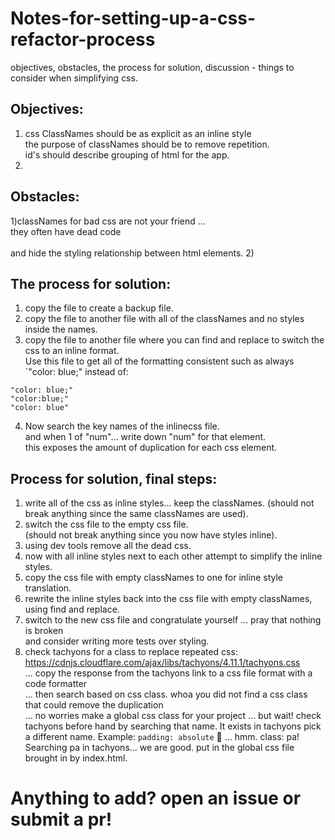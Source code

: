 # Notes-for-setting-up-a-css-refactor-process
objectives, obstacles, the process for solution, discussion - things to consider when simplifying css.

## Objectives:
1) css ClassNames should be as explicit as an inline style 
<br/>the purpose of classNames should be to remove repetition.
<br/>id's should describe grouping of html for the app.
2) 

## Obstacles:
1)classNames for bad css are not your friend ... 
<br/>they often have dead code  
<br/>and hide the styling relationship between html elements.
2) 

## The process for solution:
1) copy the file to create a backup file.
2) copy the file to another file with all of the classNames and no styles inside the names.
3) copy the file to another file where you can find and replace to switch the css to an inline format.
<br/>Use this file to get all of the formatting consistent such as always `"color: blue;" instead of:
```
"color: blue;"
"color:blue;"
"color: blue"
```
4) Now search the key names of the inlinecss file. 
<br/>and when 1 of "num"... write down "num" for that element.
<br/>this exposes the amount of duplication for each css element.


## Process for solution, final steps: 
1) write all of the css as inline styles... keep the classNames.
(should not break anything since the same classNames are used).
2) switch the css file to the empty css file. 
<br/>(should not break anything since you now have styles inline).
3) using dev tools remove all the dead css.
4) now with all inline styles next to each other attempt to simplify the inline styles.
5) copy the css file with empty classNames to one for inline style translation.
6) rewrite the inline styles back into the css file with empty classNames, using find and replace.
7) switch to the new css file and congratulate yourself ... pray that nothing is broken 
<br/>and consider writing more tests over styling.
8) check tachyons for a class to replace repeated css: https://cdnjs.cloudflare.com/ajax/libs/tachyons/4.11.1/tachyons.css
<br/>... copy the response from the tachyons link to a css file format with a code formatter 
<br/>... then search based on css class. whoa you did not find a css class that could remove the duplication 
<br/>... no worries make a global css class for your project ... but wait! check tachyons before hand by searching that name. It exists in tachyons pick a different name. Example: `padding: absolute` 🤔 ... hmm. class: pa! Searching pa in tachyons... we are good. put in the global css file brought in by index.html.

# Anything to add? open an issue or submit a pr!
